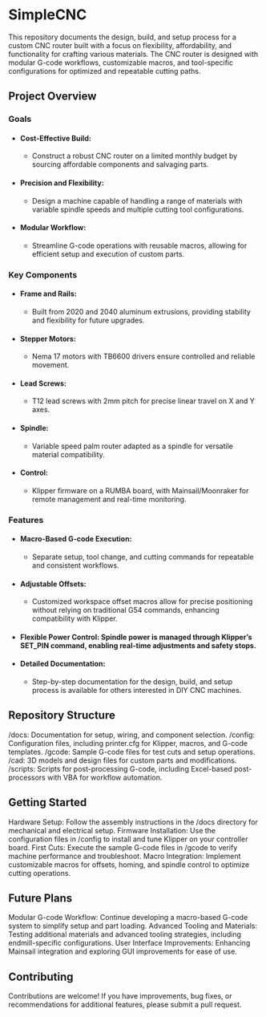 # SimpleCNC #
This repository documents the design, build, and setup process for a custom CNC router built with a focus on flexibility, affordability, and functionality for crafting various materials. The CNC router is designed with modular G-code workflows, customizable macros, and tool-specific configurations for optimized and repeatable cutting paths.

## Project Overview ##

### Goals ###
* #### Cost-Effective Build:
  * Construct a robust CNC router on a limited monthly budget by sourcing affordable components and salvaging parts.

* #### Precision and Flexibility:
  * Design a machine capable of handling a range of materials with variable spindle speeds and multiple cutting tool configurations.

* #### Modular Workflow:
  * Streamline G-code operations with reusable macros, allowing for efficient setup and execution of custom parts.

### Key Components ###
* #### Frame and Rails:
  * Built from 2020 and 2040 aluminum extrusions, providing stability and flexibility for future upgrades.

* #### Stepper Motors:
  * Nema 17 motors with TB6600 drivers ensure controlled and reliable movement.

* #### Lead Screws:
  * T12 lead screws with 2mm pitch for precise linear travel on X and Y axes.

* #### Spindle:
  * Variable speed palm router adapted as a spindle for versatile material compatibility.

* #### Control:
  * Klipper firmware on a RUMBA board, with Mainsail/Moonraker for remote management and real-time monitoring.

### Features ###
* #### Macro-Based G-code Execution:
  * Separate setup, tool change, and cutting commands for repeatable and consistent workflows.

* #### Adjustable Offsets:
  * Customized workspace offset macros allow for precise positioning without relying on traditional G54 commands, enhancing compatibility with Klipper.

* #### Flexible Power Control: Spindle power is managed through Klipper’s SET_PIN command, enabling real-time adjustments and safety stops.

* #### Detailed Documentation:
  * Step-by-step documentation for the design, build, and setup process is available for others interested in DIY CNC machines.

## Repository Structure ##
/docs: Documentation for setup, wiring, and component selection.
/config: Configuration files, including printer.cfg for Klipper, macros, and G-code templates.
/gcode: Sample G-code files for test cuts and setup operations.
/cad: 3D models and design files for custom parts and modifications.
/scripts: Scripts for post-processing G-code, including Excel-based post-processors with VBA for workflow automation.

## Getting Started ##
Hardware Setup: Follow the assembly instructions in the /docs directory for mechanical and electrical setup.
Firmware Installation: Use the configuration files in /config to install and tune Klipper on your controller board.
First Cuts: Execute the sample G-code files in /gcode to verify machine performance and troubleshoot.
Macro Integration: Implement customizable macros for offsets, homing, and spindle control to optimize cutting operations.

## Future Plans ##
Modular G-code Workflow: Continue developing a macro-based G-code system to simplify setup and part loading.
Advanced Tooling and Materials: Testing additional materials and advanced tooling strategies, including endmill-specific configurations.
User Interface Improvements: Enhancing Mainsail integration and exploring GUI improvements for ease of use.

## Contributing ##
Contributions are welcome! If you have improvements, bug fixes, or recommendations for additional features, please submit a pull request.
